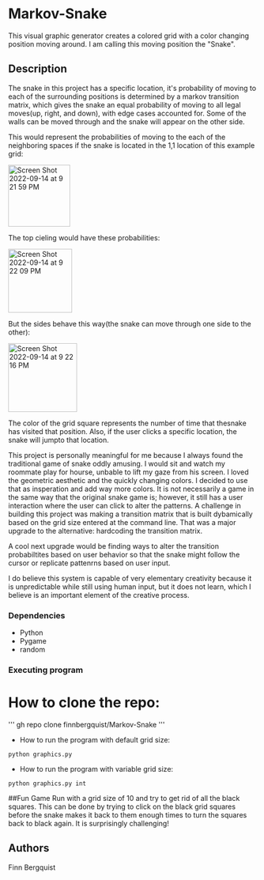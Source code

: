 # Markov-Snake

This visual graphic generator creates a colored grid with a color changing position moving around.
I am calling this moving position the "Snake".

## Description

The snake in this project has a specific location, it's probability of moving to each of the surrounding 
positions is determined by a markov transition matrix, which gives the snake an equal probability of moving
to all legal moves(up, right, and down), with edge cases accounted for. Some of the walls can be moved through
and the snake will appear on the other side. 


This would represent the probabilities of moving to the each of the neighboring spaces if the snake is located 
in the 1,1 location of this example grid:

<img width="125" alt="Screen Shot 2022-09-14 at 9 21 59 PM" src="https://user-images.githubusercontent.com/61434761/190291266-87cf935f-af58-49d4-aaa0-e08351f2d477.png">




The top cieling would have these probabilities:

<img width="129" alt="Screen Shot 2022-09-14 at 9 22 09 PM" src="https://user-images.githubusercontent.com/61434761/190291284-2701c926-4dab-4b78-af6b-c50f554b2994.png">



But the sides behave this way(the snake can move through one side to the other):

<img width="139" alt="Screen Shot 2022-09-14 at 9 22 16 PM" src="https://user-images.githubusercontent.com/61434761/190291292-f9fd5791-50b3-4f0e-8d8a-52a3029be5a9.png">



The color of the grid square represents the number of time that thesnake has visited that position. 
Also, if the user clicks a specific location, the snake will jumpto that location.

This project is personally meaningful for me because I always found the traditional game of snake oddly amusing.
I would sit and watch my roommate play for hourse, unbable to lift my gaze from his screen. I loved the geometric
aesthetic and the quickly changing colors. I decided to use that as insperation and add way more colors. It is not
necessarily a game in the same way that the original snake game is; however, it still has a user interaction where
the user can click to alter the patterns. A challenge in building this project was making a transition matrix that
is built dybamically based on the grid size entered at the command line. That was a major upgrade to the alternative:
hardcoding the transition matrix. 

A cool next upgrade would be finding ways to alter the transition probabiltites based on user behavior so that the snake
might follow the cursor or replicate pattenrns based on user input.

I do believe this system is capable of very elementary creativity because it is unpredictable while still using human input,
but it does not learn, which I believe is an important element of the creative process.

### Dependencies

* Python
* Pygame
* random


### Executing program

# How to clone the repo:
'''
gh repo clone finnbergquist/Markov-Snake
'''

* How to run the program with default grid size:
```
python graphics.py
```
* How to run the program with variable grid size:
```
python graphics.py int 
```

##Fun Game
Run with a grid size of 10 and try to get rid of all the black squares. This can be done by trying to click on the
black grid squares before the snake makes it back to them enough times to turn the squares back to black again.
It is surprisingly challenging!

## Authors

Finn Bergquist

